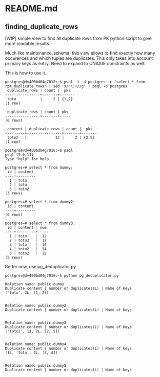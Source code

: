 # README.md 

## finding_duplicate_rows

[WIP] simple view to find all duplicate rows from PK
python script to give more readable results 

Much like maintenance_schema, this view allows to find exactly how many occurences and which tuples are duplicates. This only takes into account primary keys as entry. Need to expand to UNIQUE constraints as well. 

This is how to use it.
~~~~
postgres@dv400bd04g7018:~$ psql -t -d postgres -c "select * from rpt_duplicate_rows" | sed 's/"\|+//g' | psql -d postgres
 duplicate_rows | count |  pks
----------------+-------+-------
 toto           |     2 | {1,2}
(1 row)

 duplicate_rows | count | pks
----------------+-------+-----
(0 rows)

 content | duplicate_rows | count |  pks
---------+----------------+-------+-------
 toto2   |             12 |     2 | {2,5}
(1 row)

postgres@dv400bd04g7018:~$ psql
psql (9.6.11)
Type "help" for help.

postgres=# select * from dummy;
 id | content
----+---------
  1 | toto
  2 | toto
  3 | toto2
(3 rows)

postgres=# select * from dummy2;
 id | content
----+---------
(0 rows)

postgres=# select * from dummy3;
 id | content | num
----+---------+-----
  1 | toto    |  12
  2 | toto2   |  12
  3 | toto    |  14
  4 | toto2   |  14
  5 | toto2   |  12
(5 rows)

~~~~

Better now, use pg_deduplicator.py 

~~~~
postgres@dv400bd04g7018:~$ python pg_deduplicator.py

Relation name: public.dummy
Duplicate content | number or duplicates(L) | Name of keys
('toto', 2L, [1, 2])


Relation name: public.dummy2
Duplicate content | number or duplicates(L) | Name of keys


Relation name: public.dummy3
Duplicate content | number or duplicates(L) | Name of keys
('toto2', 12, 2L, [2, 5])


Relation name: public.dummy4
Duplicate content | number or duplicates(L) | Name of keys
(14, 'toto', 2L, [3, 4])


Relation name: public.dummy5
Duplicate content | number or duplicates(L) | Name of keys
~~~~
